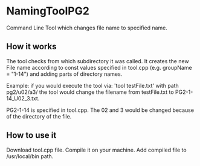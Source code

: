 # NamingToolPG2
Command Line Tool which changes file name to specified name.

## How it works
The tool checks from which subdirectory it was called.
It creates the new File name according to const values specified in tool.cpp (e.g. groupName = "1-14") 
and adding parts of directory names.

Example: 
if you would execute the tool via: 'tool testFile.txt' with path pg2/u02/a3/ the tool would change the filename from testFile.txt to PG2-1-14_U02_3.txt.

PG2-1-14 is specified in tool.cpp. The 02 and 3 would be changed because of the directory of the file. 

## How to use it
Download tool.cpp file.
Compile it on your machine.
Add compiled file to /usr/local/bin path.
